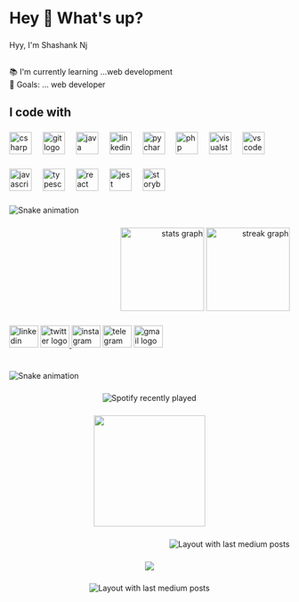 <h1 align="left">Hey 👋 What's up?</h1>

###

<p align="left">Hyy, I'm Shashank Nj</p>

###

<h2 align="left"></h2>

###

<p align="left">📚 I'm currently learning ...web development<br>🎯 Goals: ... web developer</p>

###

<h2 align="left">I code with</h2>

###

<div align="left">
  <img src="https://cdn.jsdelivr.net/gh/devicons/devicon/icons/csharp/csharp-original.svg" height="40" alt="csharp logo"  />
  <img width="12" />
  <img src="https://cdn.jsdelivr.net/gh/devicons/devicon/icons/git/git-original.svg" height="40" alt="git logo"  />
  <img width="12" />
  <img src="https://cdn.jsdelivr.net/gh/devicons/devicon/icons/java/java-original.svg" height="40" alt="java logo"  />
  <img width="12" />
  <img src="https://cdn.jsdelivr.net/gh/devicons/devicon/icons/linkedin/linkedin-original.svg" height="40" alt="linkedin logo"  />
  <img width="12" />
  <img src="https://cdn.jsdelivr.net/gh/devicons/devicon/icons/pycharm/pycharm-original.svg" height="40" alt="pycharm logo"  />
  <img width="12" />
  <img src="https://cdn.jsdelivr.net/gh/devicons/devicon/icons/php/php-original.svg" height="40" alt="php logo"  />
  <img width="12" />
  <img src="https://cdn.jsdelivr.net/gh/devicons/devicon/icons/visualstudio/visualstudio-plain.svg" height="40" alt="visualstudio logo"  />
  <img width="12" />
  <img src="https://cdn.jsdelivr.net/gh/devicons/devicon/icons/vscode/vscode-original.svg" height="40" alt="vscode logo"  />
</div>

###

<div align="left">
  <img src="https://cdn.jsdelivr.net/gh/devicons/devicon/icons/javascript/javascript-original.svg" height="40" alt="javascript logo"  />
  <img width="12" />
  <img src="https://cdn.jsdelivr.net/gh/devicons/devicon/icons/typescript/typescript-original.svg" height="40" alt="typescript logo"  />
  <img width="12" />
  <img src="https://cdn.jsdelivr.net/gh/devicons/devicon/icons/react/react-original.svg" height="40" alt="react logo"  />
  <img width="12" />
  <img src="https://cdn.jsdelivr.net/gh/devicons/devicon/icons/jest/jest-plain.svg" height="40" alt="jest logo"  />
  <img width="12" />
  <img src="https://cdn.jsdelivr.net/gh/devicons/devicon/icons/storybook/storybook-original.svg" height="40" alt="storybook logo"  />
</div>

###

<img src="https://raw.githubusercontent.com/shashank-nj/shashank-nj/output/snake.svg" alt="Snake animation" />

###

<div align="right">
  <img src="https://github-readme-stats.vercel.app/api?username=shashank-nj&hide_title=false&hide_rank=false&show_icons=true&include_all_commits=true&count_private=true&disable_animations=false&theme=dracula&locale=en&hide_border=false&order=1" height="150" alt="stats graph"  />
  <img src="https://streak-stats.demolab.com?user=shashank-nj&locale=en&mode=daily&theme=dracula&hide_border=false&border_radius=5&order=3" height="150" alt="streak graph"  />
</div>

###

<div align="left">
  <img src="https://raw.githubusercontent.com/maurodesouza/profile-readme-generator/master/src/assets/icons/social/linkedin/default.svg" width="52" height="40" alt="linkedin logo"  />
  <a href="https://twitter.com/Shashank_nj" target="_blank">
    <img src="https://raw.githubusercontent.com/maurodesouza/profile-readme-generator/master/src/assets/icons/social/twitter/default.svg" width="52" height="40" alt="twitter logo"  />
  </a>
  <img src="https://raw.githubusercontent.com/maurodesouza/profile-readme-generator/master/src/assets/icons/social/instagram/default.svg" width="52" height="40" alt="instagram logo"  />
  <img src="https://raw.githubusercontent.com/maurodesouza/profile-readme-generator/master/src/assets/icons/social/telegram/default.svg" width="52" height="40" alt="telegram logo"  />
  <img src="https://raw.githubusercontent.com/maurodesouza/profile-readme-generator/master/src/assets/icons/social/gmail/default.svg" width="52" height="40" alt="gmail logo"  />
</div>

###

<div align="left">
</div>

###

<div align="left">
</div>

###

<br clear="both">

<img src="https://raw.githubusercontent.com/shashank-nj/shashank-nj/output/snake.svg" alt="Snake animation" />

###

<div align="center">
  <img src="https://spotify-recently-played-readme.vercel.app/api?count=5" alt="Spotify recently played"  />
</div>

###

<div align="center">
  <img height="200" src="https://www.google.com/imgres?imgurl=https%3A%2F%2Fmedia.licdn.com%2Fdms%2Fimage%2FD4D03AQHSw5sQSDZ6YA%2Fprofile-displayphoto-shrink_800_800%2F0%2F1683573044185%3Fe%3D2147483647%26v%3Dbeta%26t%3DyV9R08s-fFzCH0mWPvAzq3r84sqdkfbYZvv4eJk-Msk&tbnid=WtZc2sdhm5Zb-M&vet=12ahUKEwiGhImen4OFAxVkwTgGHcWNC4AQMygaegUIARCDAQ..i&imgrefurl=https%3A%2F%2Fin.linkedin.com%2Fin%2Fsachin-1ab6b7245&docid=xT-bHSBrHcRijM&w=800&h=800&q=web%20developer%20anime&ved=2ahUKEwiGhImen4OFAxVkwTgGHcWNC4AQMygaegUIARCDAQ"  />
</div>

###

<div align="right">
  <img src="https://github-read-medium-git-main.pahlevikun.vercel.app/latest?limit=4&username=shashank-nj&theme=dark" alt="Layout with last medium posts"  />
</div>

###

<div align="center">
  <img src="https://profile-counter.glitch.me/shashank-nj/count.svg?"  />
</div>

###

<div align="center">
  <img src="https://github-read-medium-git-main.pahlevikun.vercel.app/latest?limit=4" alt="Layout with last medium posts"  />
</div>

###
